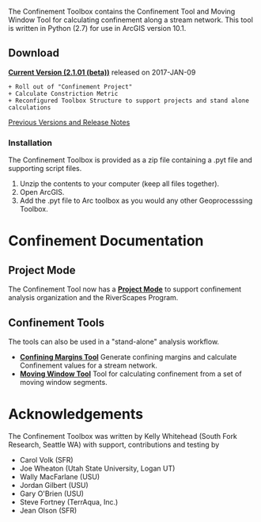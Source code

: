 The Confinement Toolbox contains the Confinement Tool and Moving Window Tool for calculating confinement along a stream network. This tool is written in Python (2.7) for use in ArcGIS version 10.1.

## Download #
 
**[Current Version (2.1.01 (beta))](Downloads/ConfinementTool_2.1.01_Beta.zip)**  released on 2017-JAN-09

	+ Roll out of "Confinement Project"
	+ Calculate Constriction Metric
	+ Reconfigured Toolbox Structure to support projects and stand alone calculations

[Previous Versions and Release Notes](Releases)

### Installation

The Confinement Toolbox is provided as a zip file containing a .pyt file and supporting script files. 

1. Unzip the contents to your computer (keep all files together).
2. Open ArcGIS.
3. Add the .pyt file to Arc toolbox as you would any other Geoprocesssing Toolbox.


# Confinement Documentation #

## Project Mode

The Confinement Tool now has a **[Project Mode](ConfinementProject)** to support confinement analysis organization and the RiverScapes Program.

## Confinement Tools
The tools can also be used in a "stand-alone" analysis workflow. 

- **[Confining Margins Tool](ConfinementTool)** Generate confining margins and calculate Confinement values for a stream network.
- **[Moving Window Tool](MovingWindowTool)** Tool for calculating confinement from a set of moving window segments.

# Acknowledgements
The Confinement Toolbox was written by Kelly Whitehead (South Fork Research, Seattle WA) with support, contributions and testing by

- Carol Volk (SFR)
- Joe Wheaton (Utah State University, Logan UT)
- Wally MacFarlane (USU)
- Jordan Gilbert (USU)
- Gary O'Brien (USU)
- Steve Fortney (TerrAqua, Inc.)
- Jean Olson (SFR)

